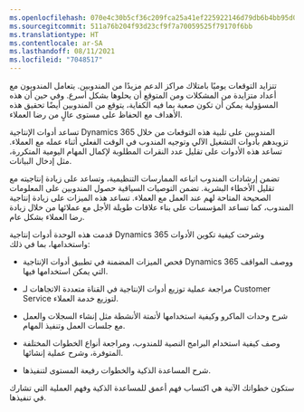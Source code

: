 ```yaml
---
ms.openlocfilehash: 070e4c30b5cf36c209fca25a41ef225922146d79db6b4bb95d08fa6640c13240
ms.sourcegitcommit: 511a76b204f93d23cf9f7a70059525f79170f6bb
ms.translationtype: HT
ms.contentlocale: ar-SA
ms.lasthandoff: 08/11/2021
ms.locfileid: "7048517"
---
```

تتزايد التوقعات يوميًا بامتلاك مراكز الدعم مزيدًا من المندوبين. يتعامل المندوبون مع أعداد متزايدة من المشكلات ومن المتوقع أن يحلوها بشكل أسرع. وفي حين أن هذه المسؤولية يمكن أن تكون صعبة بما فيه الكفاية، يتوقع من المندوبين أيضًا تحقيق هذه الأهداف مع الحفاظ على مستوى عالٍ من رضا العملاء.

تساعد أدوات الإنتاجية Dynamics 365 المندوبين على تلبية هذه التوقعات من خلال تزويدهم بأدوات التشغيل الآلي وتوجيه المندوب في الوقت الفعلي أثناء عمله مع العملاء. تساعد هذه الأدوات على تقليل عدد النقرات المطلوبة لإكمال المهام اليومية المتكررة، مثل إدخال البيانات.

تضمن إرشادات المندوب اتباعه الممارسات التنظيمية، وتساعد على زيادة إنتاجيته مع تقليل الأخطاء البشرية. تضمن التوصيات السياقية حصول المندوبين على المعلومات الصحيحة المتاحة لهم عند العمل مع العملاء. تساعد هذه الميزات على زيادة إنتاجية المندوب، كما تساعد المؤسسات على بناء علاقات طويلة الأجل مع عملائها من خلال زيادة رضا العملاء بشكل عام.

قدمت هذه الوحدة أدوات إنتاجية Dynamics 365 وشرحت كيفية تكوين الأدوات واستخدامها، بما في ذلك:

- فحص الميزات المضمنة في تطبيق أدوات الإنتاجية Dynamics 365 ووصف المواقف التي يمكن استخدامها فيها.

- مراجعة عملية توزيع أدوات الإنتاجية في القناة متعددة الاتجاهات لـ Customer Service لتوزيع خدمة العملاء.

- شرح وحدات الماكرو وكيفية استخدامها لأتمتة الأنشطة مثل إنشاء السجلات والعمل مع جلسات العمل وتنفيذ المهام.

- وصف كيفية استخدام البرامج النصية للمندوب، ومراجعة أنواع الخطوات المختلفة المتوفرة، وشرح عملية إنشائها.

- شرح المساعدة الذكية والخطوات رفيعة المستوى لتنفيذها.

ستكون خطواتك الآتية هي اكتساب فهم أعمق للمساعدة الذكية وفهم العملية التي تشارك في تنفيذها.
